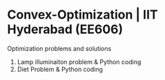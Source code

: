 # Convex-Optimization | IIT Hyderabad (EE606)
Optimization problems and solutions

1. Lamp illuminaiton problem & Python coding
2. Diet Problem & Python coding